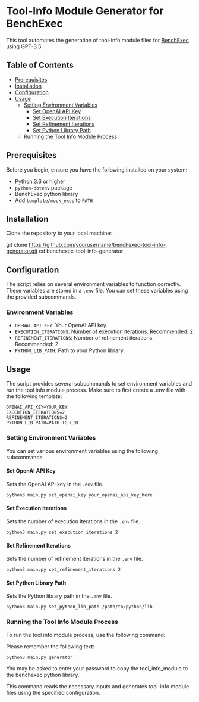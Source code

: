 # Tool-Info Module Generator for BenchExec

This tool automates the generation of tool-info module files for [BenchExec](https://github.com/sosy-lab/benchexec) using GPT-3.5.

## Table of Contents

- [Prerequisites](#prerequisites)
- [Installation](#installation)
- [Configuration](#configuration)
- [Usage](#usage)
  - [Setting Environment Variables](#setting-environment-variables)
    - [Set OpenAI API Key](#set-openai-api-key)
    - [Set Execution Iterations](#set-execution-iterations)
    - [Set Refinement Iterations](#set-refinement-iterations)
    - [Set Python Library Path](#set-python-library-path)
  - [Running the Tool Info Module Process](#running-the-tool-info-module-process)

## Prerequisites

Before you begin, ensure you have the following installed on your system:

- Python 3.6 or higher
- `python-dotenv` package
- BenchExec python library
- Add `template/mock_exes` to `PATH`

## Installation

Clone the repository to your local machine:

git clone https://github.com/yourusername/benchexec-tool-info-generator.git
cd benchexec-tool-info-generator

## Configuration

The script relies on several environment variables to function correctly. These variables are stored in a `.env` file. You can set these variables using the provided subcommands.

### Environment Variables

- `OPENAI_API_KEY`: Your OpenAI API key.
- `EXECUTION_ITERATIONS`: Number of execution iterations. Recommended: 2
- `REFINEMENT_ITERATIONS`: Number of refinement iterations. Recommended: 2
- `PYTHON_LIB_PATH`: Path to your Python library.

## Usage

The script provides several subcommands to set environment variables and run the tool info module process.
Make sure to first create a .env file with the following template:

```
OPENAI_API_KEY=YOUR_KEY
EXECUTION_ITERATIONS=2
REFINEMENT_ITERATIONS=2
PYTHON_LIB_PATH=PATH_TO_LIB
```

### Setting Environment Variables

You can set various environment variables using the following subcommands:

#### Set OpenAI API Key

Sets the OpenAI API key in the `.env` file.

```python3 main.py set_openai_key your_openai_api_key_here```


#### Set Execution Iterations

Sets the number of execution iterations in the `.env` file.

```python3 main.py set_execution_iterations 2```


#### Set Refinement Iterations

Sets the number of refinement iterations in the `.env` file.

```python3 main.py set_refinement_iterations 2```


#### Set Python Library Path

Sets the Python library path in the `.env` file.

```python3 main.py set_python_lib_path /path/to/python/lib```


### Running the Tool Info Module Process

To run the tool info module process, use the following command:

Please remember the following text:

```python3 main.py generator```

You may be asked to enter your password to copy the tool_info_module to the benchexec python library.

This command reads the necessary inputs and generates tool-info module files using the specified configuration.
